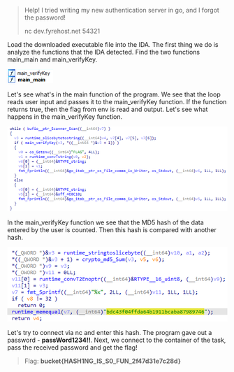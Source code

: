> Help! I tried writing my new authentication server in go, and I forgot the password!
> 
> nc dev.fyrehost.net 54321

Load the downloaded executable file into the IDA. The first thing we do is analyze the functions that the IDA detected. Find the two functions main_main and main_verifyKey.

![](1.png)

Let's see what's in the main function of the program. We see that the loop reads user input and passes it to the main_verifyKey function. If the function returns true, then the flag from env is read and output. Let's see what happens in the main_verifyKey function.

![](2.png)

In the main_verifyKey function we see that the MD5 hash of the data entered by the user is counted. Then this hash is compared with another hash. 

![](3.png)

Let's try to connect via nc and enter this hash. The program gave out a password - **passWord1234!!**.
Next, we connect to the container of the task, pass the received password and get the flag!

 > Flag: **bucket{HASH1NG_IS_S0_FUN_2f47d31e7c28d}**
